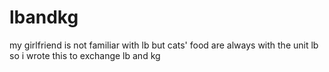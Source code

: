 # lbandkg
my girlfriend is not familiar with lb but cats' food are always with the unit lb so i wrote this to exchange lb and kg
